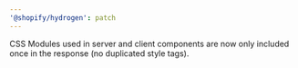 ```yaml
---
'@shopify/hydrogen': patch
---
```


CSS Modules used in server and client components are now only included once in the response (no duplicated style tags).
